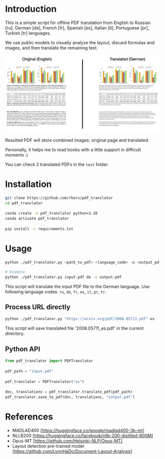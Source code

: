# Introduction

This is a simple script for offline PDF translation from English to Russian [ru], German [de], French [fr], Spanish [es], Italian [it], Portuguese [pr], Turkish [tr] languages.

We use public models to visually analyze the layout, discard formulas and images, and then translate the remaining text.

![image](./imgs/example.png)


Resulted PDF will store combined images: original page and translated.

Personally, it helps me to read books with a little support in difficult moments :)

You can check 2 translated PDFs in the `test` folder.

# Installation

```bash
git clone https://github.com/rkorv/pdf_translator
cd pdf_translator

conda create -n pdf_translator python=3.10
conda activate pdf_translator

pip install -r requirements.txt
```

# Usage

```bash
python ./pdf_translator.py <path_to_pdf> <language_code> -o <output_pdf>
```

```bash
# Example
python ./pdf_translator.py input.pdf de -o output.pdf
```

This script will translate the input PDF file to the German language.
Use following language codes: `ru`, `de`, `fr`, `es`, `it`, `pr`, `tr`.

## Process URL directly

```bash
python ./pdf_translator.py "https://arxiv.org/pdf/2008.05711.pdf" es
```

This script will save translated file '2008.05711_es.pdf' in the current directory.

## Python API

```python
from pdf_translator import PDFTranslator

pdf_path = "input.pdf"

pdf_translator = PDFTranslator("es")

doc, translations = pdf_translator.translate_pdf(pdf_path)
pdf_translator.save_to_pdf(doc, translations, "output.pdf")
```


# References
- MADLAD400 [https://huggingface.co/google/madlad400-3b-mt]
- NLLB200 [https://huggingface.co/facebook/nllb-200-distilled-600M]
- Opus-MT [https://github.com/Helsinki-NLP/Opus-MT]
- Layout detection pre-trained model [https://github.com/LynnHaDo/Document-Layout-Analysis]


